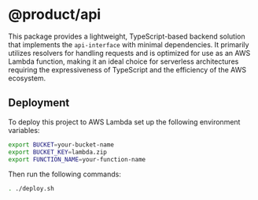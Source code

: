 # @product/api

This package provides a lightweight, TypeScript-based backend solution that implements the `api-interface` with minimal dependencies. It primarily utilizes resolvers for handling requests and is optimized for use as an AWS Lambda function, making it an ideal choice for serverless architectures requiring the expressiveness of TypeScript and the efficiency of the AWS ecosystem.

## Deployment

To deploy this project to AWS Lambda set up the following environment variables:

```bash
export BUCKET=your-bucket-name
export BUCKET_KEY=lambda.zip
export FUNCTION_NAME=your-function-name
```

Then run the following commands:

```bash
. ./deploy.sh
```
